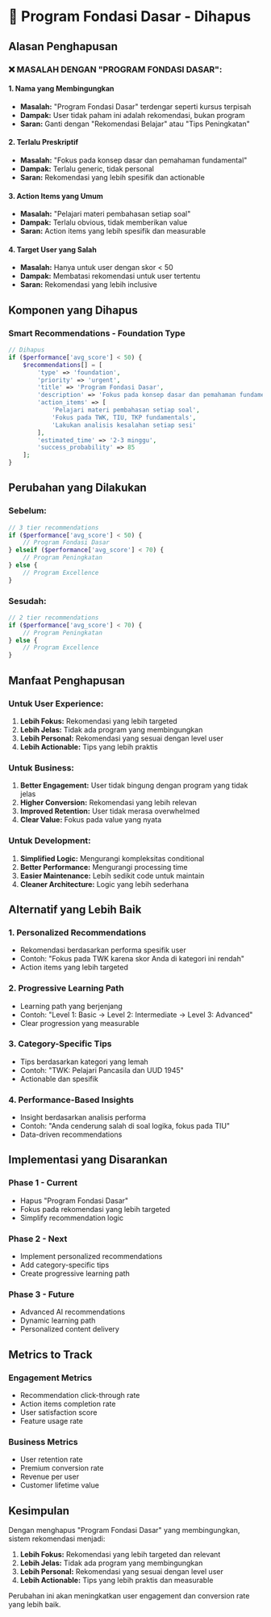 # 🚫 Program Fondasi Dasar - Dihapus

## Alasan Penghapusan

### **❌ MASALAH DENGAN "PROGRAM FONDASI DASAR":**

#### 1. **Nama yang Membingungkan**
- **Masalah:** "Program Fondasi Dasar" terdengar seperti kursus terpisah
- **Dampak:** User tidak paham ini adalah rekomendasi, bukan program
- **Saran:** Ganti dengan "Rekomendasi Belajar" atau "Tips Peningkatan"

#### 2. **Terlalu Preskriptif**
- **Masalah:** "Fokus pada konsep dasar dan pemahaman fundamental"
- **Dampak:** Terlalu generic, tidak personal
- **Saran:** Rekomendasi yang lebih spesifik dan actionable

#### 3. **Action Items yang Umum**
- **Masalah:** "Pelajari materi pembahasan setiap soal"
- **Dampak:** Terlalu obvious, tidak memberikan value
- **Saran:** Action items yang lebih spesifik dan measurable

#### 4. **Target User yang Salah**
- **Masalah:** Hanya untuk user dengan skor < 50
- **Dampak:** Membatasi rekomendasi untuk user tertentu
- **Saran:** Rekomendasi yang lebih inclusive

## Komponen yang Dihapus

### **Smart Recommendations - Foundation Type**
```php
// Dihapus
if ($performance['avg_score'] < 50) {
    $recommendations[] = [
        'type' => 'foundation',
        'priority' => 'urgent',
        'title' => 'Program Fondasi Dasar',
        'description' => 'Fokus pada konsep dasar dan pemahaman fundamental sebelum lanjut ke soal-soal latihan.',
        'action_items' => [
            'Pelajari materi pembahasan setiap soal',
            'Fokus pada TWK, TIU, TKP fundamentals',
            'Lakukan analisis kesalahan setiap sesi'
        ],
        'estimated_time' => '2-3 minggu',
        'success_probability' => 85
    ];
}
```

## Perubahan yang Dilakukan

### **Sebelum:**
```php
// 3 tier recommendations
if ($performance['avg_score'] < 50) {
    // Program Fondasi Dasar
} elseif ($performance['avg_score'] < 70) {
    // Program Peningkatan
} else {
    // Program Excellence
}
```

### **Sesudah:**
```php
// 2 tier recommendations
if ($performance['avg_score'] < 70) {
    // Program Peningkatan
} else {
    // Program Excellence
}
```

## Manfaat Penghapusan

### **Untuk User Experience:**
1. **Lebih Fokus:** Rekomendasi yang lebih targeted
2. **Lebih Jelas:** Tidak ada program yang membingungkan
3. **Lebih Personal:** Rekomendasi yang sesuai dengan level user
4. **Lebih Actionable:** Tips yang lebih praktis

### **Untuk Business:**
1. **Better Engagement:** User tidak bingung dengan program yang tidak jelas
2. **Higher Conversion:** Rekomendasi yang lebih relevan
3. **Improved Retention:** User tidak merasa overwhelmed
4. **Clear Value:** Fokus pada value yang nyata

### **Untuk Development:**
1. **Simplified Logic:** Mengurangi kompleksitas conditional
2. **Better Performance:** Mengurangi processing time
3. **Easier Maintenance:** Lebih sedikit code untuk maintain
4. **Cleaner Architecture:** Logic yang lebih sederhana

## Alternatif yang Lebih Baik

### **1. Personalized Recommendations**
- Rekomendasi berdasarkan performa spesifik user
- Contoh: "Fokus pada TWK karena skor Anda di kategori ini rendah"
- Action items yang lebih targeted

### **2. Progressive Learning Path**
- Learning path yang berjenjang
- Contoh: "Level 1: Basic → Level 2: Intermediate → Level 3: Advanced"
- Clear progression yang measurable

### **3. Category-Specific Tips**
- Tips berdasarkan kategori yang lemah
- Contoh: "TWK: Pelajari Pancasila dan UUD 1945"
- Actionable dan spesifik

### **4. Performance-Based Insights**
- Insight berdasarkan analisis performa
- Contoh: "Anda cenderung salah di soal logika, fokus pada TIU"
- Data-driven recommendations

## Implementasi yang Disarankan

### **Phase 1 - Current**
- Hapus "Program Fondasi Dasar"
- Fokus pada rekomendasi yang lebih targeted
- Simplify recommendation logic

### **Phase 2 - Next**
- Implement personalized recommendations
- Add category-specific tips
- Create progressive learning path

### **Phase 3 - Future**
- Advanced AI recommendations
- Dynamic learning path
- Personalized content delivery

## Metrics to Track

### **Engagement Metrics**
- Recommendation click-through rate
- Action items completion rate
- User satisfaction score
- Feature usage rate

### **Business Metrics**
- User retention rate
- Premium conversion rate
- Revenue per user
- Customer lifetime value

## Kesimpulan

Dengan menghapus "Program Fondasi Dasar" yang membingungkan, sistem rekomendasi menjadi:

1. **Lebih Fokus:** Rekomendasi yang lebih targeted dan relevant
2. **Lebih Jelas:** Tidak ada program yang membingungkan
3. **Lebih Personal:** Rekomendasi yang sesuai dengan level user
4. **Lebih Actionable:** Tips yang lebih praktis dan measurable

Perubahan ini akan meningkatkan user engagement dan conversion rate yang lebih baik.
